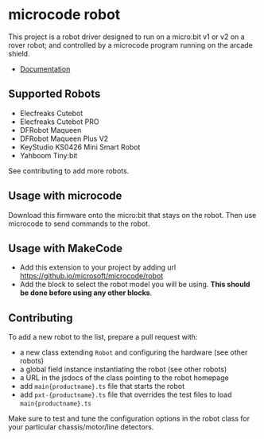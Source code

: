 # microcode robot

This project is a robot driver designed to run on a micro:bit v1 or v2 on a rover robot;
and controlled by a microcode program running on the arcade shield.

-   [Documentation](https://microsoft.github.io/microcode/robot)

## Supported Robots

-   Elecfreaks Cutebot
-   Elecfreaks Cutebot PRO
-   DFRobot Maqueen
-   DFRobot Maqueen Plus V2
-   KeyStudio KS0426 Mini Smart Robot
-   Yahboom Tiny:bit

See contributing to add more robots.

## Usage with microcode

Download this firmware onto the micro:bit that stays on the robot. Then use microcode to send commands
to the robot.

## Usage with MakeCode

-   Add this extension to your project by adding url https://github.io/microsoft/microcode/robot
-   Add the block to select the robot model you will be using. **This should be done before using any other blocks**.

## Contributing

To add a new robot to the list, prepare a pull request with:

-   a new class extending `Robot` and configuring the hardware (see other robots)
-   a global field instance instantiating the robot (see other robots)
-   a URL in the jsdocs of the class pointing to the robot homepage
-   add `main{productname}.ts` file that starts the robot
-   add `pxt-{productname}.ts` file that overrides the test files to load `main{productname}.ts`

Make sure to test and tune the configuration options in the robot class for your particular
chassis/motor/line detectors.
